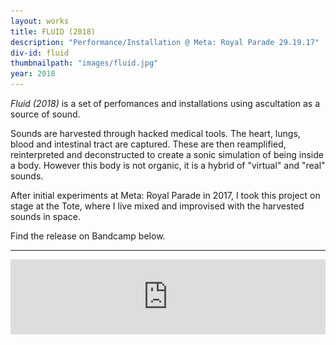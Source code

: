 ```yaml
---
layout: works
title: FLUID (2018)
description: "Performance/Installation @ Meta: Royal Parade 29.19.17"
div-id: fluid
thumbnailpath: "images/fluid.jpg"
year: 2018
---
```


*Fluid (2018)* is a set of perfomances and installations using ascultation as a source of sound.

Sounds are harvested through hacked medical tools. The heart, lungs, blood and intestinal tract are captured. These are then reamplified, reinterpreted and deconstructed to create a sonic simulation of being inside a body. However this body is not organic, it is a hybrid of "virtual" and "real" sounds. 

After initial experiments at Meta: Royal Parade in 2017, I took this project on stage at the Tote, where I live mixed and improvised with the harvested sounds in space. 

Find the release on Bandcamp below. 

___

<iframe style="border: 0; width: 100%; height: 120px;" src="https://bandcamp.com/EmbeddedPlayer/album=2342124976/size=large/bgcol=ffffff/linkcol=0687f5/tracklist=false/artwork=small/transparent=true/" seamless><a href="http://liamfpower.bandcamp.com/album/fluid">Fluid by Liam Power</a>

 <div id="fluidgallery" class="carousel slide" data-ride="carousel" data-interval="false">
                        <div class="carousel-inner">
                            <div class="carousel-item active">
                                <img class="d-block w-100" src="./images/fluid.jpg" alt="First slide">
                            </div>
                            <div class="carousel-item">
                                <img class="d-block w-100" src="./images/Fluid.png" alt="Second slide">
                            </div>

                        </div>
                        <a class="carousel-control-prev" href="#fluidgallery" role="button" data-slide="prev">
                            <span class="carousel-control-prev-icon" aria-hidden="true"></span>
                            <span class="sr-only">Previous</span>
                        </a>
                        <a class="carousel-control-next" href="#fluidgallery" role="button" data-slide="next">
                            <span class="carousel-control-next-icon" aria-hidden="true"></span>
                            <span class="sr-only">Next</span>
                        </a>
                    </div>